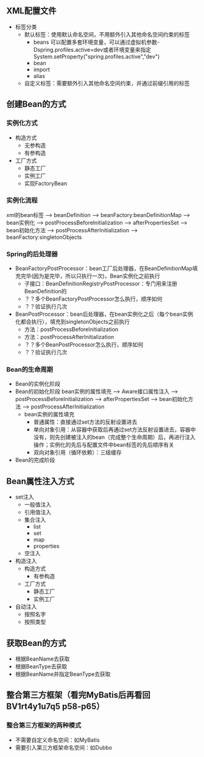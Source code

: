 ## XML配置文件
- 标签分类
  - 默认标签：使用默认命名空间，不用额外引入其他命名空间约束的标签
    - beans 可以配置多套环境变量，可以通过虚拟机参数-Dspring.profiles.active=dev或者环境变量来指定System.setProperty("spring.profiles.active","dev")
    - bean
    - import
    - alias
  - 自定义标签：需要额外引入其他命名空间约束，并通过前缀引用的标签

## 创建Bean的方式
### 实例化方式
- 构造方式
  - 无参构造
  - 有参构造
- 工厂方式
  - 静态工厂
  - 实例工厂
  - 实现FactoryBean

### 实例化流程
xml的bean标签 --> beanDefinition --> beanFactory:beanDefinitionMap --> bean实例化 --> postProcessBeforeInitialization --> afterPropertiesSet --> bean初始化方法 --> postProcessAfterInitialization --> beanFactory:singletonObjects

### Spring的后处理器
- BeanFactoryPostProcessor：bean工厂后处理器，在BeanDefinitionMap填充完毕(因为是完毕，所以只执行一次)，Bean实例化之前执行
  - 子接口：BeanDefinitionRegistryPostProcessor：专门用来注册BeanDefinition的
  - ？？多个BeanFactoryPostProcessor怎么执行，顺序如何
  - ？？验证执行几次
- BeanPostProcessor：bean后处理器，在bean实例化之后（每个bean实例化都会执行），填充到singletonObjects之前执行
  - 方法：postProcessBeforeInitialization
  - 方法：postProcessAfterInitialization
  - ？？多个BeanPostProcessor怎么执行，顺序如何
  - ？？验证执行几次

### Bean的生命周期
- Bean的实例化阶段
- Bean的初始化阶段
  bean实例的属性填充 --> Aware接口属性注入 --> postProcessBeforeInitialization --> afterPropertiesSet --> bean初始化方法 --> postProcessAfterInitialization
  - bean实例的属性填充
    - 普通属性：直接通过set方法的反射设置进去
    - 单向对象引用：从容器中获取后再通过set方法反射设置进去，容器中没有，则先创建被注入的bean（完成整个生命周期）后，再进行注入操作；实例化的先后与配置文件中bean标签的先后顺序有关
    - 双向对象引用（循环依赖）：三级缓存
- Bean的完成阶段

## Bean属性注入方式
- set注入
  - 一般值注入
  - 引用值注入
  - 集合注入
    - list
    - set
    - map
    - properties
  - 空注入
- 构造注入
  - 构造方式
    - 有参构造
  - 工厂方式
    - 静态工厂
    - 实例工厂
- 自动注入
  - 按照名字
  - 按照类型

## 获取Bean的方式
- 根据BeanName去获取
- 根据BeanType去获取
- 根据BeanName并指定BeanType去获取

## 整合第三方框架（看完MyBatis后再看回BV1rt4y1u7q5 p58-p65）
### 整合第三方框架的两种模式
- 不需要自定义命名空间：如MyBatis
- 需要引入第三方框架命名空间：如Dubbo